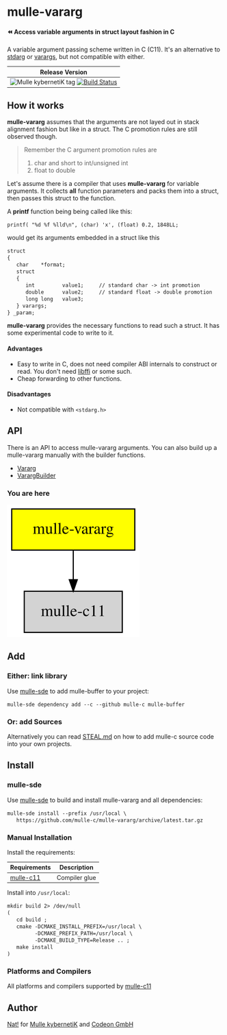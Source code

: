 # mulle-vararg

####  ⏪ Access variable arguments in struct layout fashion in C

A variable argument passing scheme written in C (C11). It's an alternative
to
[stdarg](//en.wikipedia.org/wiki/Stdarg.h) or
[varargs](//pubs.opengroup.org/onlinepubs/7908799/xsh/varargs.h.html),
but not compatible with either.


| Release Version
|-----------------------------------
| ![Mulle kybernetiK tag](https://img.shields.io/github/tag/mulle-c/mulle-vararg.svg?branch=release) [![Build Status](https://github.com/mulle-c/mulle-vararg/workflows/CI/badge.svg?branch=release)](https://github.com/mulle-c/mulle-vararg/actions)


## How it works

**mulle-vararg** assumes that the arguments are not layed out in stack
alignment fashion but like in a struct. The C promotion rules are still
observed though.

> Remember the C argument promotion rules are
>
> 1. char and short to int/unsigned int
> 2. float to double
>

Let's assume there is a compiler that uses **mulle-vararg** for variable
arguments. It collects **all** function parameters and packs them into a struct,
then passes this struct to the function.

A **printf** function being being called like this:

```
printf( "%d %f %lld\n", (char) 'x', (float) 0.2, 1848LL;
```

would get its arguments embedded in a struct like this

```
struct
{
   char    *format;
   struct
   {
      int         value1;     // standard char -> int promotion
      double      value2;     // standard float -> double promotion
      long long   value3;
   } varargs;
} _param;
```

**mulle-vararg** provides the necessary functions to read such a struct. It has
some experimental code to write to it.



#### Advantages

* Easy to write in C, does not need compiler ABI internals to construct or
read. You don't need [libffi](//sourceware.org/libffi/) or some such.
* Cheap forwarding to other functions.


#### Disadvantages

* Not compatible with `<stdarg.h>`



## API

There is an API to access mulle-vararg arguments. You can also build up
a mulle-vararg manually with the builder functions.

* [Vararg](dox/API_VARARG.md)
* [VarargBuilder](dox/API_VARARG_BUILDER.md)


### You are here

![Overview](overview.dot.svg)


## Add

### Either: link library

Use [mulle-sde](//github.com/mulle-sde) to add mulle-buffer to your project:

```
mulle-sde dependency add --c --github mulle-c mulle-buffer
```

### Or: add Sources

Alternatively you can read [STEAL.md](//github.com/mulle-c11/dox/STEAL.md) on
how to add mulle-c source code into your own projects.

## Install

### mulle-sde

Use [mulle-sde](//github.com/mulle-sde) to build and install mulle-vararg and all dependencies:

```
mulle-sde install --prefix /usr/local \
   https://github.com/mulle-c/mulle-vararg/archive/latest.tar.gz
```

### Manual Installation


Install the requirements:

Requirements                                 | Description
---------------------------------------------|-----------------------
[mulle-c11](//github.com/mulle-c/mulle-c11)  | Compiler glue


Install into `/usr/local`:

```
mkdir build 2> /dev/null
(
   cd build ;
   cmake -DCMAKE_INSTALL_PREFIX=/usr/local \
         -DCMAKE_PREFIX_PATH=/usr/local \
         -DCMAKE_BUILD_TYPE=Release .. ;
   make install
)
```


### Platforms and Compilers

All platforms and compilers supported by
[mulle-c11](//github.com/mulle-c/mulle-c11)

## Author

[Nat!](//www.mulle-kybernetik.com/weblog) for
[Mulle kybernetiK](//www.mulle-kybernetik.com) and
[Codeon GmbH](//www.codeon.de)

